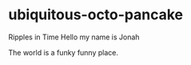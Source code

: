 # ubiquitous-octo-pancake
Ripples in Time
Hello my name is Jonah

The world is a funky funny place.
